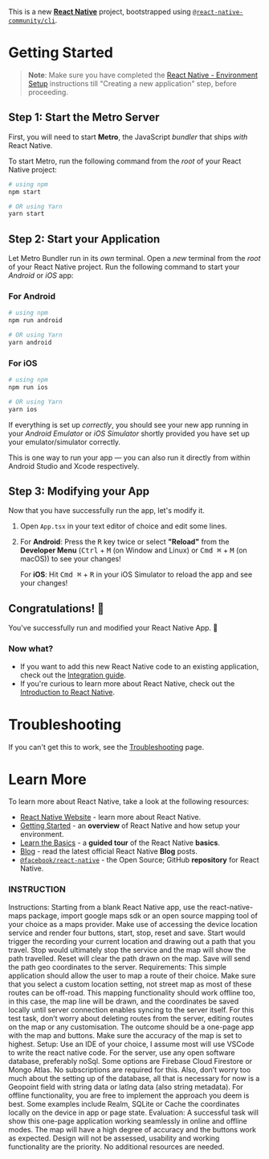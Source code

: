 This is a new [**React Native**](https://reactnative.dev) project, bootstrapped using [`@react-native-community/cli`](https://github.com/react-native-community/cli).

# Getting Started

>**Note**: Make sure you have completed the [React Native - Environment Setup](https://reactnative.dev/docs/environment-setup) instructions till "Creating a new application" step, before proceeding.

## Step 1: Start the Metro Server

First, you will need to start **Metro**, the JavaScript _bundler_ that ships _with_ React Native.

To start Metro, run the following command from the _root_ of your React Native project:

```bash
# using npm
npm start

# OR using Yarn
yarn start
```

## Step 2: Start your Application

Let Metro Bundler run in its _own_ terminal. Open a _new_ terminal from the _root_ of your React Native project. Run the following command to start your _Android_ or _iOS_ app:

### For Android

```bash
# using npm
npm run android

# OR using Yarn
yarn android
```

### For iOS

```bash
# using npm
npm run ios

# OR using Yarn
yarn ios
```

If everything is set up _correctly_, you should see your new app running in your _Android Emulator_ or _iOS Simulator_ shortly provided you have set up your emulator/simulator correctly.

This is one way to run your app — you can also run it directly from within Android Studio and Xcode respectively.

## Step 3: Modifying your App

Now that you have successfully run the app, let's modify it.

1. Open `App.tsx` in your text editor of choice and edit some lines.
2. For **Android**: Press the <kbd>R</kbd> key twice or select **"Reload"** from the **Developer Menu** (<kbd>Ctrl</kbd> + <kbd>M</kbd> (on Window and Linux) or <kbd>Cmd ⌘</kbd> + <kbd>M</kbd> (on macOS)) to see your changes!

   For **iOS**: Hit <kbd>Cmd ⌘</kbd> + <kbd>R</kbd> in your iOS Simulator to reload the app and see your changes!

## Congratulations! :tada:

You've successfully run and modified your React Native App. :partying_face:

### Now what?

- If you want to add this new React Native code to an existing application, check out the [Integration guide](https://reactnative.dev/docs/integration-with-existing-apps).
- If you're curious to learn more about React Native, check out the [Introduction to React Native](https://reactnative.dev/docs/getting-started).

# Troubleshooting

If you can't get this to work, see the [Troubleshooting](https://reactnative.dev/docs/troubleshooting) page.

# Learn More

To learn more about React Native, take a look at the following resources:

- [React Native Website](https://reactnative.dev) - learn more about React Native.
- [Getting Started](https://reactnative.dev/docs/environment-setup) - an **overview** of React Native and how setup your environment.
- [Learn the Basics](https://reactnative.dev/docs/getting-started) - a **guided tour** of the React Native **basics**.
- [Blog](https://reactnative.dev/blog) - read the latest official React Native **Blog** posts.
- [`@facebook/react-native`](https://github.com/facebook/react-native) - the Open Source; GitHub **repository** for React Native.


### INSTRUCTION
Instructions:
Starting from a blank React Native app, use the react-native-maps package, import google maps sdk or an open
source mapping tool of your choice as a maps provider. Make use of accessing the device location service and render
four buttons, start, stop, reset and save.
Start would trigger the recording your current location and drawing out a path that you travel.
Stop would ultimately stop the service and the map will show the path travelled.
Reset will clear the path drawn on the map.
Save will send the path geo coordinates to the server.
Requirements:
This simple application should allow the user to map a route of their choice. Make sure that you select a custom
location setting, not street map as most of these routes can be off-road. This mapping functionality should work
offline too, in this case, the map line will be drawn, and the coordinates be saved locally until server connection
enables syncing to the server itself.
For this test task, don’t worry about deleting routes from the server, editing routes on the map or any customisation.
The outcome should be a one-page app with the map and buttons. Make sure the accuracy of the map is set to highest.
Setup:
Use an IDE of your choice, I assume most will use VSCode to write the react native code. For the server, use any open
software database, preferably noSql. Some options are Firebase Cloud Firestore or Mongo Atlas. No subscriptions are
required for this. Also, don’t worry too much about the setting up of the database, all that is necessary for now is a
Geopoint field with string data or latlng data (also string metadata).
For offline functionality, you are free to implement the approach you deem is best. Some examples include Realm,
SQLite or Cache the coordinates locally on the device in app or page state.
Evaluation:
A successful task will show this one-page application working seamlessly in online and offline modes. The map will
have a high degree of accuracy and the buttons work as expected. Design will not be assessed, usability and working
functionality are the priority.
No additional resources are needed.
